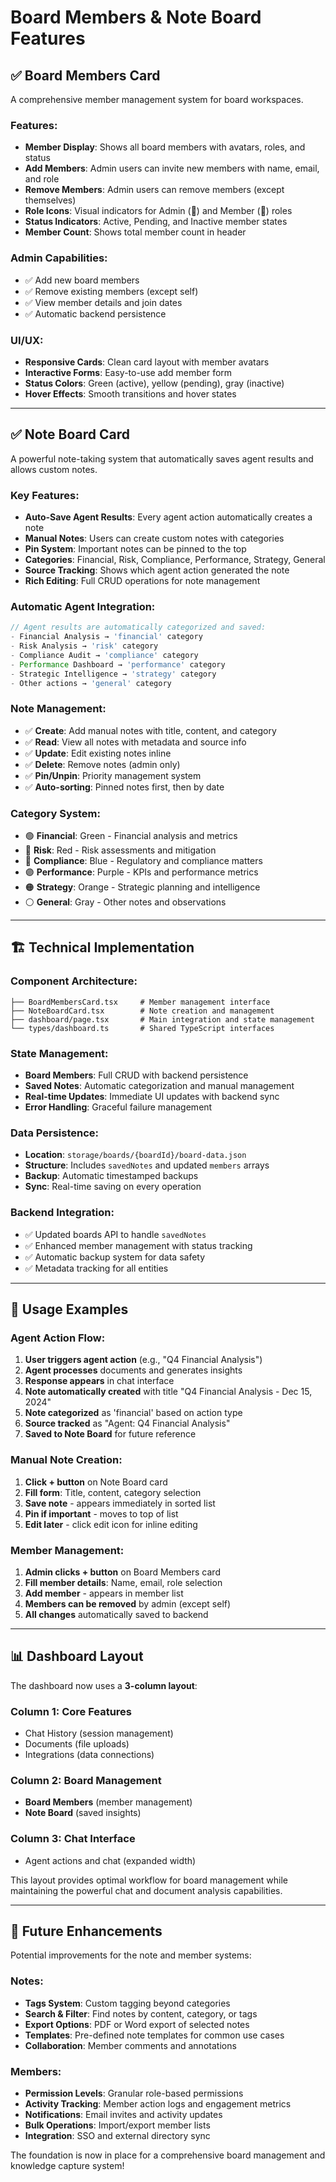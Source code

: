 # Board Members & Note Board Features

## ✅ Board Members Card

A comprehensive member management system for board workspaces.

### Features:
- **Member Display**: Shows all board members with avatars, roles, and status
- **Add Members**: Admin users can invite new members with name, email, and role
- **Remove Members**: Admin users can remove members (except themselves)
- **Role Icons**: Visual indicators for Admin (👑) and Member (👤) roles
- **Status Indicators**: Active, Pending, and Inactive member states
- **Member Count**: Shows total member count in header

### Admin Capabilities:
- ✅ Add new board members
- ✅ Remove existing members (except self)
- ✅ View member details and join dates
- ✅ Automatic backend persistence

### UI/UX:
- **Responsive Cards**: Clean card layout with member avatars
- **Interactive Forms**: Easy-to-use add member form
- **Status Colors**: Green (active), yellow (pending), gray (inactive)
- **Hover Effects**: Smooth transitions and hover states

---

## ✅ Note Board Card

A powerful note-taking system that automatically saves agent results and allows custom notes.

### Key Features:
- **Auto-Save Agent Results**: Every agent action automatically creates a note
- **Manual Notes**: Users can create custom notes with categories
- **Pin System**: Important notes can be pinned to the top
- **Categories**: Financial, Risk, Compliance, Performance, Strategy, General
- **Source Tracking**: Shows which agent action generated the note
- **Rich Editing**: Full CRUD operations for note management

### Automatic Agent Integration:
```typescript
// Agent results are automatically categorized and saved:
- Financial Analysis → 'financial' category
- Risk Analysis → 'risk' category  
- Compliance Audit → 'compliance' category
- Performance Dashboard → 'performance' category
- Strategic Intelligence → 'strategy' category
- Other actions → 'general' category
```

### Note Management:
- ✅ **Create**: Add manual notes with title, content, and category
- ✅ **Read**: View all notes with metadata and source info
- ✅ **Update**: Edit existing notes inline
- ✅ **Delete**: Remove notes (admin only)
- ✅ **Pin/Unpin**: Priority management system
- ✅ **Auto-sorting**: Pinned notes first, then by date

### Category System:
- 🟢 **Financial**: Green - Financial analysis and metrics
- 🔴 **Risk**: Red - Risk assessments and mitigation
- 🔵 **Compliance**: Blue - Regulatory and compliance matters  
- 🟣 **Performance**: Purple - KPIs and performance metrics
- 🟠 **Strategy**: Orange - Strategic planning and intelligence
- ⚪ **General**: Gray - Other notes and observations

---

## 🏗️ Technical Implementation

### Component Architecture:
```
├── BoardMembersCard.tsx     # Member management interface
├── NoteBoardCard.tsx        # Note creation and management
├── dashboard/page.tsx       # Main integration and state management
└── types/dashboard.ts       # Shared TypeScript interfaces
```

### State Management:
- **Board Members**: Full CRUD with backend persistence
- **Saved Notes**: Automatic categorization and manual management
- **Real-time Updates**: Immediate UI updates with backend sync
- **Error Handling**: Graceful failure management

### Data Persistence:
- **Location**: `storage/boards/{boardId}/board-data.json`
- **Structure**: Includes `savedNotes` and updated `members` arrays
- **Backup**: Automatic timestamped backups
- **Sync**: Real-time saving on every operation

### Backend Integration:
- ✅ Updated boards API to handle `savedNotes`
- ✅ Enhanced member management with status tracking
- ✅ Automatic backup system for data safety
- ✅ Metadata tracking for all entities

---

## 🎯 Usage Examples

### Agent Action Flow:
1. **User triggers agent action** (e.g., "Q4 Financial Analysis")
2. **Agent processes** documents and generates insights
3. **Response appears** in chat interface
4. **Note automatically created** with title "Q4 Financial Analysis - Dec 15, 2024"
5. **Note categorized** as 'financial' based on action type
6. **Source tracked** as "Agent: Q4 Financial Analysis"
7. **Saved to Note Board** for future reference

### Manual Note Creation:
1. **Click + button** on Note Board card
2. **Fill form**: Title, content, category selection
3. **Save note** - appears immediately in sorted list
4. **Pin if important** - moves to top of list
5. **Edit later** - click edit icon for inline editing

### Member Management:
1. **Admin clicks + button** on Board Members card
2. **Fill member details**: Name, email, role selection
3. **Add member** - appears in member list
4. **Members can be removed** by admin (except self)
5. **All changes** automatically saved to backend

---

## 📊 Dashboard Layout

The dashboard now uses a **3-column layout**:

### Column 1: Core Features
- Chat History (session management)
- Documents (file uploads)
- Integrations (data connections)

### Column 2: Board Management  
- **Board Members** (member management)
- **Note Board** (saved insights)

### Column 3: Chat Interface
- Agent actions and chat (expanded width)

This layout provides optimal workflow for board management while maintaining the powerful chat and document analysis capabilities.

---

## 🔮 Future Enhancements

Potential improvements for the note and member systems:

### Notes:
- **Tags System**: Custom tagging beyond categories
- **Search & Filter**: Find notes by content, category, or tags
- **Export Options**: PDF or Word export of selected notes
- **Templates**: Pre-defined note templates for common use cases
- **Collaboration**: Member comments and annotations

### Members:
- **Permission Levels**: Granular role-based permissions
- **Activity Tracking**: Member action logs and engagement metrics
- **Notifications**: Email invites and activity updates
- **Bulk Operations**: Import/export member lists
- **Integration**: SSO and external directory sync

The foundation is now in place for a comprehensive board management and knowledge capture system! 